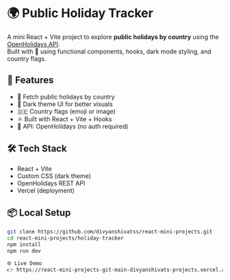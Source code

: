 # 🌍 Public Holiday Tracker

A mini React + Vite project to explore **public holidays by country** using the [OpenHolidays API](https://openholidaysapi.org/).  
Built with 💚 using functional components, hooks, dark mode styling, and country flags.

## 🚀 Features

- 📅 Fetch public holidays by country
- 🌙 Dark theme UI for better visuals
- 🇩🇪 Country flags (emoji or image)
- ⚛️ Built with React + Vite + Hooks
- 🔄 API: OpenHolidays (no auth required)

## 🛠 Tech Stack

- React + Vite
- Custom CSS (dark theme)
- OpenHolidays REST API
- Vercel (deployment)

## 📦 Local Setup

```bash
git clone https://github.com/divyanshivatss/react-mini-projects.git
cd react-mini-projects/holiday-tracker
npm install
npm run dev

🌐 Live Demo
👉 https://react-mini-projects-git-main-divyanshivats-projects.vercel.app/
